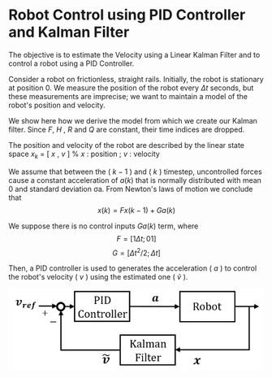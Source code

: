 # Robot Control using PID Controller and Kalman Filter
The objective is to estimate the Velocity using a Linear Kalman Filter and to control a robot using a PID Controller.

Consider a robot on frictionless, straight rails. Initially, the robot is stationary at position 0. We measure the position of the robot every $\Delta t$ seconds, but these measurements are imprecise; we want to maintain a model of the robot's position and velocity. 

We show here how we derive the model from which we create our Kalman filter.
Since $F$, $H$ , $R$ and $Q$ are constant, their time indices are dropped.

The position and velocity of the robot are described by the linear state space
$x_k$ = [ $x$ , $v$ ]     % $x$ : position
                          ; $v$ : velocity
                
We assume that between the ( $k − 1$ ) and ( $k$ ) timestep, uncontrolled forces cause a constant acceleration of $a(k)$ that is normally distributed with mean 0 and standard deviation σa. From Newton's laws of motion we conclude that
$$x(k) = F x(k-1) + G a(k)$$

We suppose there is no control inputs $G a(k)$ term, where
$$F = [1 Δt;0 1]$$
$$G = [Δt^2/2;Δt]$$


Then, a PID controller is used to generates the acceleration ( $a$ ) to control the robot's velocity ( $v$ ) using the estimated one ( $\tilde{v}$ ). 

<p align="center">
  <img src="https://github.com/SaysWis/Robot_Control/blob/main/Control_scheme.png">
</p>
